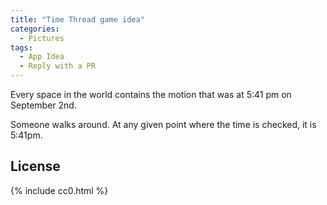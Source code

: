 ```yaml
---
title: "Time Thread game idea"
categories:
  - Pictures
tags:
  - App Idea
  - Reply with a PR
---
```


Every space in the world contains the motion that was at 5:41 pm on September 2nd.

Someone walks around. At any given point where the time is checked, it is 5:41pm.

## License

{% include cc0.html %}